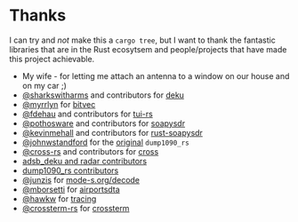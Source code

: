 # Thanks

I can try and *not* make this a `cargo tree`,
but I want to thank the fantastic libraries that are in the Rust ecosytsem and people/projects that
have made this project achievable.

- My wife - for letting me attach an antenna to a window on our house and on my car ;)
- [@sharkswitharms](https://github.com/sharksforarms) and contributors for [deku](https://github.com/sharksforarms/deku)
- [@myrrlyn](https://github.com/myrrlyn) for [bitvec](https://github.com/bitvecto-rs/bitvec)
- [@fdehau](https://github.com/fdehau/tui-rs) and contributors for [tui-rs](https://github.com/fdehau/tui-rs)
- [@pothosware](https://github.com/pothosware) and contributors for [soapysdr](https://github.com/pothosware/SoapySDR)
- [@kevinmehall](https://github.com/kevinmehall) and contributors for [rust-soapysdr](https://github.com/kevinmehall/rust-soapysdr)
- [@johnwstandford](https://github.com/johnwstanford) for the [original](https://github.com/johnwstanford/dump1090_rs) `dump1090_rs`
- [@cross-rs](https://github.com/cross-rs) and contributors for [cross](https://github.com/cross-rs/cross)
- [adsb_deku and radar contributors](https://github.com/rsadsb/adsb_deku/graphs/contributors)
- [dump1090_rs contributors](https://github.com/rsadsb/dump1090_rs/graphs/contributors)
- [@junzis](https://github.com/junzis) for [mode-s.org/decode](https://mode-s.org/decode)
- [@mborsetti](https://github.com/mborsetti) for [airportsdta](https://github.com/mborsetti/airportsdata)
- [@hawkw](https://github.com/hawkw) for [tracing](https://github.com/tokio-rs/tracing)
- [@crossterm-rs](https://github.com/crossterm-rs) for [crossterm](https://github.com/crossterm-rs/crossterm)
